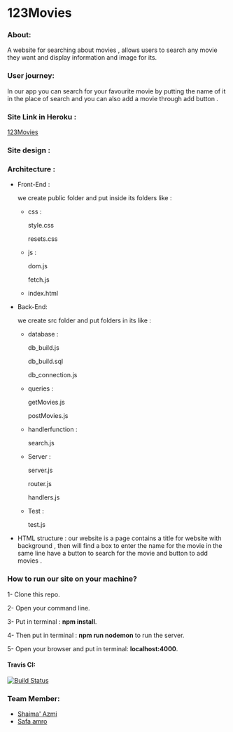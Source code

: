 # 123Movies

### About:
A website for searching about movies , allows users to search any movie they want and display information  and image  for its.
### User journey: 
In our app you can  search for your favourite movie by putting the name of it in the place of search and you can also add a movie through add button . 
### Site Link in Heroku :
[123Movies]() 
### Site design :

### Architecture :
- Front-End :

  we create  public folder and put inside its folders like :
   - css :
   
       style.css

       resets.css
  - js :
  
       dom.js

      fetch.js
   
  - index.html 
  
- Back-End:

  we create src folder and put folders in its like :

  - database :
  
      db_build.js

      db_build.sql 

      db_connection.js
    
  - queries :
  
      getMovies.js

      postMovies.js

  - handlerfunction :

      search.js
  - Server :
  
      server.js

      router.js
   
      handlers.js
  - Test :
  
      test.js
 


- HTML structure :
our website is a  page contains a title for website with background , then will find a box to enter the name for the movie  in the same line have a button to search for the movie and button to add movies  .



 ### How to run our site on your machine?

1- Clone this repo.

2- Open your command line.

3- Put in terminal : **npm install**.

4- Then put in terminal : **npm run nodemon** to run the server. 

5- Open your browser and put in terminal: **localhost:4000**.

#### Travis CI:

[![Build Status](https://travis-ci.org/FACK1/safa-shaima.svg?branch=master)](https://travis-ci.org/FACK1/safa-shaima)
### Team Member:

- [Shaima' Azmi](https://github.com/shaima96)
- [Safa amro](https://github.com/safaaamro)



